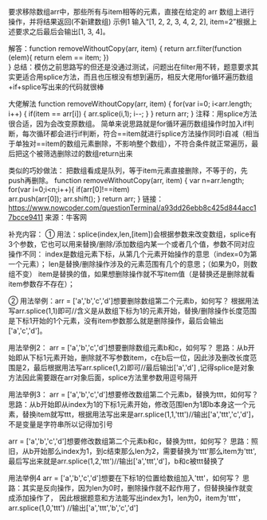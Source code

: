 要求移除数组arr中，那些所有与item相等的元素，直接在给定的 arr 数组上进行操作，并将结果返回(不新建数组)
示例1
输入“[1, 2, 2, 3, 4, 2, 2], item=2”根据上述要求之后最后会输出[1, 3, 4]。

解答：function removeWithoutCopy(arr, item) {
    return arr.filter(function (elem){
        return elem == item;
    })                     
}
总结：模仿之前思路写的但还是没通过测试，问题出在filter用不转，题意要求其实更适合用splice方法，而且也压根没有想到遍历，相反大佬用for循环遍历数组+if+splice写出来的代码就很棒

大佬解法
function removeWithoutCopy(arr, item) {
    for(var i=0; i<arr.length; i++)
    {
        if(item == arr[i])
        {
            arr.splice(i,1);
            i--;
        }
    }
    return arr;
}
注释：用splice方法很合适，因为会改变原数组。
简单来说思路就是for循环遍历数组操作时加入if判断，每次循环都会进行if判断，符合==item就进行splice方法操作同时i自减（相当于单独对==item的数组元素删除，不影响整个数组），不符合条件就正常遍历，最后把这个被筛选删除过的数组return出来


类似的巧妙做法：
把数组看成是队列，等于item元素直接删除，不等于的，先push再删除。
function removeWithoutCopy(arr, item) {
    var n=arr.length;
     for(var i=0;i<n;i++){
         if(arr[0]!==item)   
             arr.push(arr[0]);
         arr.shift();
    }
    return arr;
}
链接：https://www.nowcoder.com/questionTerminal/a93dd26ebb8c425d844acc17bcce9411
来源：牛客网


补充内容：
①
用法：splice(index,len,[item])会根据参数来改变数组，splice有3个参数，它也可以用来替换/删除/添加数组内某一个或者几个值，参数不同对应操作不同：
index是数组元素下标，从第几个元素开始操作的意思（index=0为第一个元素）；
len是替换/删除操作涉及的元素范围有几个的意思；（如果为0，则数组不变）
item是替换的值，如果想删除操作就不写item值（是替换还是删除就看item参数存不存在）；  

②
用法举例：arr = ['a','b','c','d']想要删除数组第二个元素b，如何写？
根据用法写arr.splice(1,1)即可//含义是从数组下标为1的元素开始，替换/删除操作长度范围是下标1开始的1个元素，没有item参数那么就是删除操作，最后会输出['a','c','d']。

用法举例2：
arr = ['a','b','c','d']想要删除数组元素b和c，如何写？
思路：从b开始即从下标1元素开始，删除就不写参数item，c在b后一位，因此涉及删改长度范围是2，最后根据用法写arr.splice(1,2)即可//最后输出['a','d'] ,记得splice是对象方法因此需要跟在arr对象后面，splice方法里参数用逗号隔开


用法举例3：
arr = ['a','b','c','d']想要修改数组第二个元素b，替换为ttt，如何写？
思路：从b开始即从index为1的下标1元素开始，修改范围len为1即b本身这一个元素，替换item就写ttt，根据用法写出来是arr.splice(1,1,'ttt')//输出['a','ttt','c','d']，不是变量是字符串所以记得加引号

arr = ['a','b','c','d']想要修改数组第二个元素b和c，替换为ttt，如何写？
思路：照旧，从b开始那么index为1，到c结束那么len为2，需要替换为'ttt'那么item为'ttt',最后写出来就是arr.splice(1,2,'ttt')//输出['a','ttt','d']，b和c被ttt替换了


用法举例4 
arr = ['a','b','c','d']想要在下标1的位置给数组加入'ttt'，如何写？
思路：其实是反向操作，因为len为0时，删除操作就不起作用了，但替换操作就变成添加操作了，
因此根据题意和方法能写出index为1，len为0，item为'ttt'，arr.splice(1,0,'ttt') //输出['a','ttt','b','c','d']  
